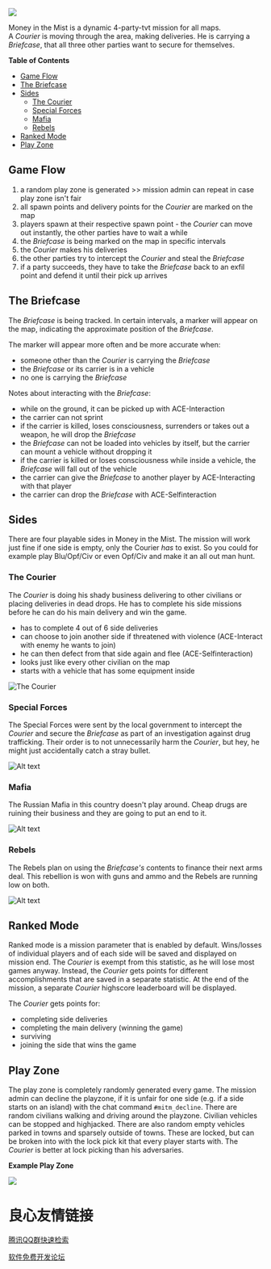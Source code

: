 ![](https://i.imgur.com/byqaoGL.png)

Money in the Mist is a dynamic 4-party-tvt mission for all maps.  
A *Courier* is moving through the area, making deliveries. He is carrying a *Briefcase*, that all three other parties want to secure for themselves.

**Table of Contents**
 

- [Game Flow](#game-flow)
- [The Briefcase](#the-briefcase)
- [Sides](#sides)
	- [The Courier](#the-courier)
	- [Special Forces](#special-forces)
	- [Mafia](#mafia)
	- [Rebels](#rebels)
- [Ranked Mode](#ranked-mode)
- [Play Zone](#play-zone)

 

## Game Flow

1. a random play zone is generated >> mission admin can repeat in case play zone isn't fair
2. all spawn points and delivery points for the *Courier* are marked on the map
3. players spawn at their respective spawn point - the *Courier* can move out instantly, the other parties have to wait a while
4. the *Briefcase* is being marked on the map in specific intervals
5. the *Courier* makes his deliveries
6. the other parties try to intercept the *Courier* and steal the *Briefcase*
7. if a party succeeds, they have to take the *Briefcase* back to an exfil point and defend it until their pick up arrives


## The Briefcase

The *Briefcase* is being tracked. In certain intervals, a marker will appear on the map, indicating the approximate position of the *Briefcase*.

The marker will appear more often and be more accurate when:

* someone other than the *Courier* is carrying the *Briefcase*
* the *Briefcase* or its carrier is in a vehicle
* no one is carrying the *Briefcase*

Notes about interacting with the *Briefcase*:

* while on the ground, it can be picked up with ACE-Interaction
* the carrier can not sprint
* if the carrier is killed, loses consciousness, surrenders or takes out a weapon, he will drop the *Briefcase*
* the *Briefcase* can not be loaded into vehicles by itself, but the carrier can mount a vehicle without dropping it
* if the carrier is killed or loses consciousness while inside a vehicle, the *Briefcase* will fall out of the vehicle
* the carrier can give the *Briefcase* to another player by ACE-Interacting with that player
* the carrier can drop the *Briefcase* with ACE-Selfinteraction

## Sides

There are four playable sides in Money in the Mist. The mission will work just fine if one side is empty, only the Courier *has* to exist. So you could for example play Blu/Opf/Civ or even Opf/Civ and make it an all out man hunt.

### The Courier

The *Courier* is doing his shady business delivering to other civilians or placing deliveries in dead drops. He has to complete his side missions before he can do his main delivery and win the game.

* has to complete 4 out of 6 side deliveries
* can choose to join another side if threatened with violence (ACE-Interact with enemy he wants to join)
* he can then defect from that side again and flee (ACE-Selfinteraction)
* looks just like every other civilian on the map
* starts with a vehicle that has some equipment inside

![The Courier](/promo/courier.png?raw=true)

### Special Forces

The Special Forces were sent by the local government to intercept the *Courier* and secure the *Briefcase* as part of an investigation against drug trafficking. Their order is to not unnecessarily harm the *Courier*, but hey, he might just accidentally catch a stray bullet.

![Alt text](/promo/specialforces.png?raw=true)

### Mafia

The Russian Mafia in this country doesn't play around. Cheap drugs are ruining their business and they are going to put an end to it.

![Alt text](/promo/mafia.png?raw=true)

### Rebels

The Rebels plan on using the *Briefcase's* contents to finance their next arms deal. This rebellion is won with guns and ammo and the Rebels are running low on both.

![Alt text](/promo/rebels.png?raw=true)

## Ranked Mode

Ranked mode is a mission parameter that is enabled by default. Wins/losses of individual players and of each side will be saved and displayed on mission end. The *Courier* is exempt from this statistic, as he will lose most games anyway. Instead, the *Courier* gets points for different accomplishments that are saved in a separate statistic. At the end of the mission, a separate *Courier* highscore leaderboard will be displayed.

The *Courier* gets points for:

* completing side deliveries
* completing the main delivery (winning the game)
* surviving
* joining the side that wins the game

## Play Zone

The play zone is completely randomly generated every game. The mission admin can decline the playzone, if it is unfair for one side (e.g. if a side starts on an island) with the chat command `#mitm_decline`. There are random civilians walking and driving around the playzone. Civilian vehicles can be stopped and highjacked. There are also random empty vehicles parked in towns and sparsely outside of towns. These are locked, but can be broken into with the lock pick kit that every player starts with. The *Courier* is better at lock picking than his adversaries.

**Example Play Zone**

![](https://i.imgur.com/bGciOnd.jpg)


 # 良心友情链接

[腾讯QQ群快速检索](http://u.720life.cn/s/8cf73f7c)

[软件免费开发论坛](http://u.720life.cn/s/bbb01dc0)